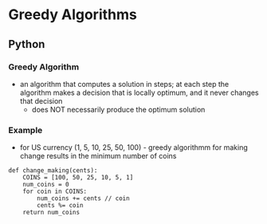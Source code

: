 # Greedy Algorithms
## Python
### Greedy Algorithm
- an algorithm that computes a solution in steps; at each step the algorithm makes a decision that is locally optimum, and it never changes that decision
    + does NOT necessarily produce the optimum solution

### Example
- for US currency (1, 5, 10, 25, 50, 100) - greedy algorithmm for making change results in the minimum number of coins
``` O(1) time (fixed number of coins)
def change_making(cents):
    COINS = [100, 50, 25, 10, 5, 1]
    num_coins = 0
    for coin in COINS:
        num_coins += cents // coin
        cents %= coin
    return num_coins
```